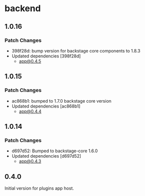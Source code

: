 # backend

## 1.0.16

### Patch Changes

- 398f28d: bump version for backstage core components to 1.8.3
- Updated dependencies [398f28d]
  - app@0.4.5

## 1.0.15

### Patch Changes

- ac868b1: bumped to 1.7.0 backstage core version
- Updated dependencies [ac868b1]
  - app@0.4.4

## 1.0.14

### Patch Changes

- d697d52: Bumped to backstage-core 1.6.0
- Updated dependencies [d697d52]
  - app@0.4.3

## 0.4.0

Initial version for plugins app host.
